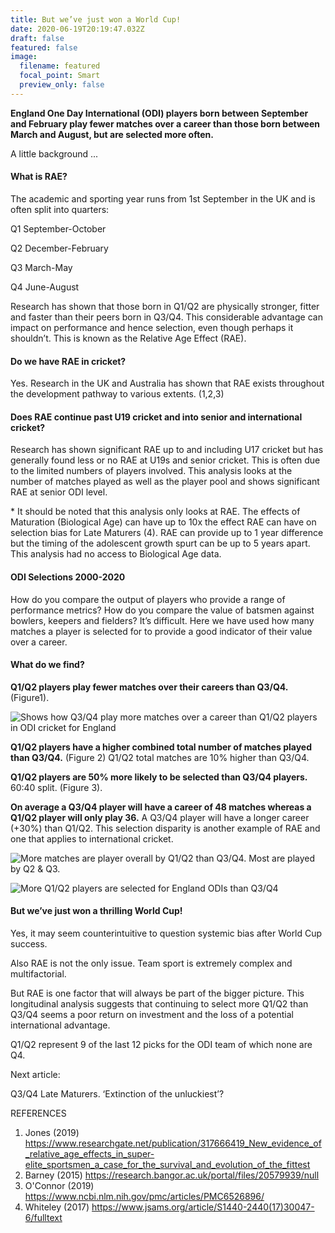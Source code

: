 ```yaml
---
title: But we’ve just won a World Cup!
date: 2020-06-19T20:19:47.032Z
draft: false
featured: false
image:
  filename: featured
  focal_point: Smart
  preview_only: false
---
```

**England One Day International (ODI) players born between September and February play fewer matches over a career than those born between March and August, but are selected more often.**

A little background ...

#### What is RAE?

The academic and sporting year runs from 1st September in the UK and is often split into quarters:

Q1 September-October

Q2 December-February

Q3 March-May

Q4 June-August

Research has shown that those born in Q1/Q2 are physically stronger, fitter and faster than their peers born in Q3/Q4. This considerable advantage can impact on performance and hence selection, even though perhaps it shouldn’t. This is known as the Relative Age Effect (RAE).

#### Do we have RAE in cricket?

Yes. Research in the UK and Australia has shown that RAE exists throughout the development pathway to various extents. (1,2,3)

#### Does RAE continue past U19 cricket and into senior and international cricket?

Research has shown significant RAE up to and including U17 cricket but has generally found less or no RAE at U19s and senior cricket. This is often due to the limited numbers of players involved. This analysis looks at the number of matches played as well as the player pool and shows significant RAE at senior ODI level.

\* It should be noted that this analysis only looks at RAE. The effects of Maturation (Biological Age) can have up to 10x the effect RAE can have on selection bias for Late Maturers (4). RAE can provide up to 1 year difference but the timing of the adolescent growth spurt can be up to 5 years apart. This analysis had no access to Biological Age data.

#### ODI Selections 2000-2020

How do you compare the output of players who provide a range of performance metrics? How do you compare the value of batsmen against bowlers, keepers and fielders? It’s difficult. Here we have used how many matches a player is selected for to provide a good indicator of their value over a career.

#### What do we find?

**Q1/Q2 players play fewer matches over their careers than Q3/Q4.** (Figure1).

![Shows how Q3/Q4 play more matches over a career than Q1/Q2 players in ODI cricket for England](mpp-odi-200-2020.png "Matches Per Player ODIs 2000-2020")



**Q1/Q2 players have a higher combined total number of matches played than Q3/Q4.** (Figure 2) Q1/Q2 total matches are 10% higher than Q3/Q4.

**Q1/Q2 players are 50% more likely to be selected than Q3/Q4 players.** 60:40 split. (Figure 3).

**On average a Q3/Q4 player will have a career of 48 matches whereas a Q1/Q2 player will only play 36.** A Q3/Q4 player will have a longer career (+30%) than Q1/Q2. This selection disparity is another example of RAE and one that applies to international cricket.

![More matches are player overall by Q1/Q2 than Q3/Q4. Most are played by Q2 & Q3.](matches-played-by-qtr-odi-200-2020.png "Matches played in ODI cricket by Birth Quarter")

![More Q1/Q2 players are selected for England ODIs than Q3/Q4](players-odi-200-2020.png "Players selected for England ODIs from 2000-2020")

#### But we’ve just won a thrilling World Cup!

Yes, it may seem counterintuitive to question systemic bias after World Cup success.

Also RAE is not the only issue. Team sport is extremely complex and multifactorial.

But RAE is one factor that will always be part of the bigger picture. This longitudinal analysis suggests that continuing to select more Q1/Q2 than Q3/Q4 seems a poor return on investment and the loss of a potential international advantage.

Q1/Q2 represent 9 of the last 12 picks for the ODI team of which none are Q4.



Next article:

Q3/Q4 Late Maturers. ‘Extinction of the unluckiest’?

REFERENCES

1. Jones (2019) <https://www.researchgate.net/publication/317666419_New_evidence_of_relative_age_effects_in_super-elite_sportsmen_a_case_for_the_survival_and_evolution_of_the_fittest>
2. Barney (2015)  <https://research.bangor.ac.uk/portal/files/20579939/null>
3. O'Connor (2019) <https://www.ncbi.nlm.nih.gov/pmc/articles/PMC6526896/>
4. Whiteley (2017) <https://www.jsams.org/article/S1440-2440(17)30047-6/fulltext>